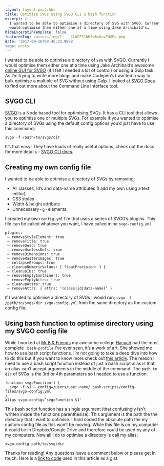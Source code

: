 ```yaml
---
layout: layout-post.hbs
title: Optimise SVGs using SVGO CLI & bash function
excerpt: >-
  I wanted to be able to optimise a directory of SVG with SVGO. Currently I
  would optimise them either one at a time using Jake Archibald’s…
hideExcerptInTemplate: false
featuredImg: /assets/img/1____CLWEESCbHJw6s0avPHGPg.png  
date: '2017-09-16T09:46:33.907Z'
tags: posts
---
```


I wanted to be able to optimise a directory of `SVG` with SVGO. Currently I would optimise them either one at a time using Jake Archibald’s awesome [online GUI for SVGO](https://jakearchibald.github.io/svgomg) (if I felt I needed a lot of control) or using a Gulp task. As I’m trying to write more blogs and make Codepen’s I wanted a way to bulk optimise a multiple of SVG without using Gulp. I looked at [SVGO Docs](https://github.com/svg/svgo) to find out more about the Command Line Interface tool.

## SVGO CLI

[SVGO](https://github.com/svg/svgo) is a Node based tool for optimising SVGs. It has a CLI tool that allows you to optimise one or multiple SVGs. For example if you wanted to optimise a directory of SVGs using the default config options you’d just have to use this command;

```
svgo -f /path/to/svgs/dir
```

It’s that easy! They have loads of really useful options, check out the docs for more details - [SVGO CLI docs](https://github.com/svg/svgo).

## Creating my own config file

I wanted to be able to optimise a directory of SVGs by removing;

*   All classes, Id’s and data-name attributes (I add my own using a text editor)
*   CSS styles
*   Width & height attribute
*   Unnecessary `<g>` elements

I created my own `config.yml` file that uses a series of SVGO’s plugins. This file can be called whatever you want, I have called mine `svgo-config.yml`.

```
plugins:
 — removeStyleElement: true
 — removeTitle: true
 — removeDesc: true
 — removeUselessDefs: true
 — removeDimensions: true
 — removeRasterImages: true
 — collapseGroups: true
 — cleanupNumericValues: { floatPrecision: 1 }
 — cleanupIDs: true
 — removeEmptyContainers: true
 — removeEmptyAttrs: true
 — cleanupAttrs: true
 — removeAttrs: { attrs: ‘(class|id|data-name)’ }
```

If I wanted to optimise a directory of SVGs I would run; `svgo -f /path/to/svgs/dir svgo-config.yml` from the same directory as the custom config file.

## Using bash function to optimise directory using my SVGO config file

While I worked at [Mr B & Friends](https://www.mrbandfriends.co.uk) my awesome college [Hannah](https://github.com/hannahtinkler) had the most complete `.bash-profile` I’ve ever seen, it’s a work of art. She showed me how to use bash script functions. I’m not going to take a deep dive into how to do this but if you want to know more check out [this article](https://www.howtoforge.com/tutorial/linux-shell-scripting-lessons-5/). The reason I need to use a bash script function instead of just a bash script alias is that an alias can’t accept arguments in the middle of the command. The `path to dir` of SVGs is the 3rd or 4th parameters so I needed to use a function.

```
function svgoFunction() {
  svgo -f $1 — config=/Users/user-name/.bash-scripts/config-files/svgo-config.yml
}
alias svgo-config=’svgoFunction $1'
```

This bash script function has a single argument (that confusingly isn't written inside the functions parenthesise). This argument is the path the the directory that I want to optimise. I hard coded the absolute path the my custom config file as this won’t be moving. While this file is on my computer it could be in Dropbox/Google Drive and therefore could be used by any of my computers.
Now all I do to optimise a directory is call my alias;

```
svgo-config path/to/svg/dir
```

Thanks for reading! Any questions leave a comment below or please get in touch. Here is a [link to code](https://gist.github.com/stuartjnelson/99d11ae43df0ab828b4c45b3ce8e8b42) used in this article as a gist.
